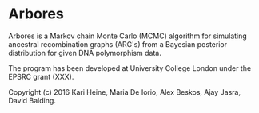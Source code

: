 # Arbores

Arbores is a Markov chain Monte Carlo (MCMC) algorithm for simulating ancestral
recombination graphs (ARG's) from a Bayesian posterior distribution for given
DNA polymorphism data.

The program has been developed at University College London under the EPSRC grant (XXX).

Copyright (c) 2016 Kari Heine, Maria De Iorio, Alex Beskos, Ajay Jasra, David Balding.
